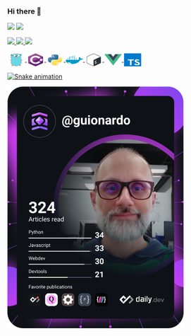 ### Hi there 👋
 
<div>  	
 
  <a href = "mailto:guionardo@gmail.com"><img src="https://img.shields.io/badge/-Gmail-%23333?style=for-the-badge&logo=gmail&logoColor=white" target="_blank"></a>
  <a href="https://www.linkedin.com/in/guionardo/" target="_blank"><img src="https://img.shields.io/badge/-LinkedIn-%230077B5?style=for-the-badge&logo=linkedin&logoColor=white" target="_blank"></a> 
 </div>
 
 <div>
  <a href="https://github.com/guionardo">
  <img height="180em" src="https://github-readme-stats.vercel.app/api?username=guionardo&show_icons=trueinclude_all_commits=true&count_private=true"/>
  <img height="180em" src="https://github-readme-stats.vercel.app/api/top-langs/?username=guionardo"/>
   <img height="180em" src="https://github-readme-stats.vercel.app/api/wakatime?username=guionardo&custom_title=Last%20week%20(WakaTime)&layout=compact"/>
</div>
<div style="display: inline_block"><br>
  <img align="center" title="Golang" alt="gui-Go" height="30" width="40" src="https://raw.githubusercontent.com/devicons/devicon/master/icons/go/go-original.svg">
 <img align="center" title="C#" alt="gui-Csharp" height="30" width="40" src="https://raw.githubusercontent.com/devicons/devicon/master/icons/csharp/csharp-original.svg">  
 <img align="center" title="Python" alt="gui-Python" height="30" width="40" src="https://raw.githubusercontent.com/devicons/devicon/master/icons/python/python-original.svg">
 <img align="center" title="Docker" alt="gui-Docker" height="30" width="40" src="https://raw.githubusercontent.com/devicons/devicon/master/icons/docker/docker-plain.svg">
 <img align="center" title="Bash" alt="gui-Bash" height="30" width="40" src="https://raw.githubusercontent.com/devicons/devicon/master/icons/bash/bash-original.svg">
 <img align="center" title="VueJS" alt="gui-Vue" height="30" width="40" src="https://raw.githubusercontent.com/devicons/devicon/master/icons/vuejs/vuejs-original.svg">
  <img align="center" title="TypeScript" alt="gui-Ts" height="30" width="40" src="https://raw.githubusercontent.com/devicons/devicon/master/icons/typescript/typescript-plain.svg"> 
</div>
<div>
 
  ![Snake animation](https://github.com/guionardo/guionardo/blob/output/github-contribution-grid-snake.svg)
 
</div>
 <div>
  <a href="https://app.daily.dev/guionardo"><img src="https://github.com/guionardo/guionardo/blob/master/devcard.svg" width="400" alt="Guionardo's Dev Card"/></a>

 </div>
